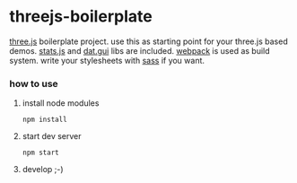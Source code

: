 threejs-boilerplate
===================

[three.js](https://github.com/mrdoob/three.js/) boilerplate project. use this as starting point for your three.js based demos. [stats.js](https://github.com/mrdoob/stats.js/) and [dat.gui](https://github.com/dataarts/dat.gui) libs are included. [webpack](http://webpack.github.io/) is used as build system. write your stylesheets with [sass](http://sass-lang.com/) if you want.

### how to use

1. install node modules

   `npm install`

2. start dev server

   `npm start`

3. develop ;-)
